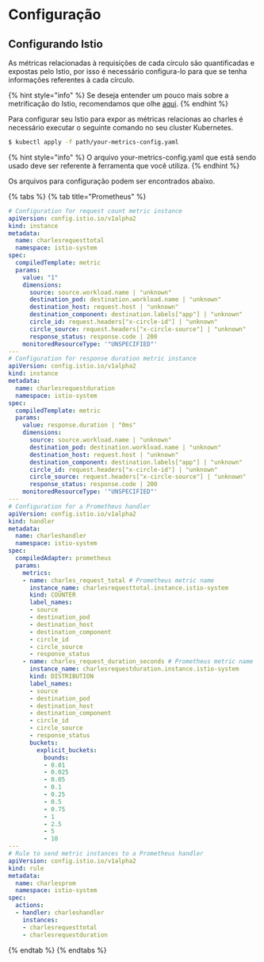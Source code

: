 # Configuração

## Configurando Istio

As métricas relacionadas à requisições de cada círculo são quantificadas e expostas pelo Istio, por isso é necessário configura-lo para que se tenha informações referentes à cada círculo.

{% hint style="info" %}
Se deseja entender um pouco mais sobre a metrificação do Istio, recomendamos que olhe [aqui](https://istio.io/docs/tasks/observability/metrics/).
{% endhint %}

Para configurar seu Istio para expor as métricas relacionas ao charles é necessário executar o seguinte comando no seu cluster Kubernetes.

```bash
$ kubectl apply -f path/your-metrics-config.yaml
```

{% hint style="info" %}
 O arquivo your-metrics-config.yaml que está sendo usado deve ser referente à ferramenta que você utiliza.
{% endhint %}

Os arquivos para configuração podem ser encontrados abaixo.

{% tabs %}
{% tab title="Prometheus" %}
```yaml
# Configuration for request count metric instance
apiVersion: config.istio.io/v1alpha2
kind: instance
metadata:
  name: charlesrequesttotal
  namespace: istio-system
spec:
  compiledTemplate: metric
  params:
    value: "1"
    dimensions:
      source: source.workload.name | "unknown"
      destination_pod: destination.workload.name | "unknown"
      destination_host: request.host | "unknown"
      destination_component: destination.labels["app"] | "unknown"
      circle_id: request.headers["x-circle-id"] | "unknown"
      circle_source: request.headers["x-circle-source"] | "unknown"
      response_status: response.code | 200
    monitoredResourceType: '"UNSPECIFIED"'
---
# Configuration for response duration metric instance
apiVersion: config.istio.io/v1alpha2
kind: instance
metadata: 
  name: charlesrequestduration
  namespace: istio-system
spec: 
  compiledTemplate: metric
  params: 
    value: response.duration | "0ms"
    dimensions:
      source: source.workload.name | "unknown"
      destination_pod: destination.workload.name | "unknown"
      destination_host: request.host | "unknown"
      destination_component: destination.labels["app"] | "unknown"
      circle_id: request.headers["x-circle-id"] | "unknown"
      circle_source: request.headers["x-circle-source"] | "unknown"
      response_status: response.code | 200
    monitoredResourceType: '"UNSPECIFIED"'
---     
# Configuration for a Prometheus handler
apiVersion: config.istio.io/v1alpha2
kind: handler
metadata:
  name: charleshandler
  namespace: istio-system
spec:
  compiledAdapter: prometheus
  params:  
    metrics:
    - name: charles_request_total # Prometheus metric name
      instance_name: charlesrequesttotal.instance.istio-system
      kind: COUNTER
      label_names:
      - source
      - destination_pod
      - destination_host
      - destination_component
      - circle_id
      - circle_source
      - response_status
    - name: charles_request_duration_seconds # Prometheus metric name
      instance_name: charlesrequestduration.instance.istio-system
      kind: DISTRIBUTION
      label_names:
      - source
      - destination_pod
      - destination_host
      - destination_component
      - circle_id
      - circle_source
      - response_status
      buckets:
        explicit_buckets:
          bounds:
          - 0.01
          - 0.025
          - 0.05
          - 0.1
          - 0.25
          - 0.5
          - 0.75
          - 1
          - 2.5
          - 5
          - 10
---
# Rule to send metric instances to a Prometheus handler
apiVersion: config.istio.io/v1alpha2
kind: rule
metadata:
  name: charlesprom
  namespace: istio-system
spec:
  actions:
  - handler: charleshandler
    instances:
    - charlesrequesttotal
    - charlesrequestduration
```
{% endtab %}
{% endtabs %}



